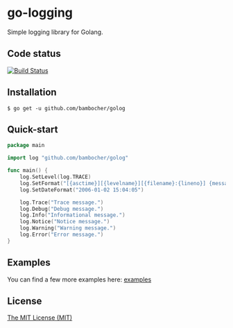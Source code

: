 go-logging
==========

Simple logging library for Golang.

Code status
-----------

[![Build Status](https://travis-ci.org/bambocher/golog.svg?branch=master)](https://travis-ci.org/bambocher/golog)

Installation
------------

    $ go get -u github.com/bambocher/golog

Quick-start
-----------

```go
package main

import log "github.com/bambocher/golog"

func main() {
    log.SetLevel(log.TRACE)
    log.SetFormat("[{asctime}][{levelname}][{filename}:{lineno}] {message}\n")
    log.SetDateFormat("2006-01-02 15:04:05")

    log.Trace("Trace message.")
    log.Debug("Debug message.")
    log.Info("Informational message.")
    log.Notice("Notice message.")
    log.Warning("Warning message.")
    log.Error("Error message.")
}
```

Examples
--------

You can find a few more examples here: [examples](examples/)

License
-------

[The MIT License (MIT)](LICENSE)
